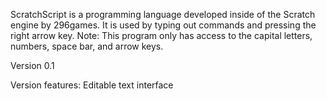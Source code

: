 ScratchScript is a programming language developed inside of the Scratch engine by 296games. 
It is used by typing out commands and pressing the right arrow key.
Note: This program only has access to the capital letters, numbers, space bar, and arrow keys.

Version 0.1

Version features:
Editable text interface
